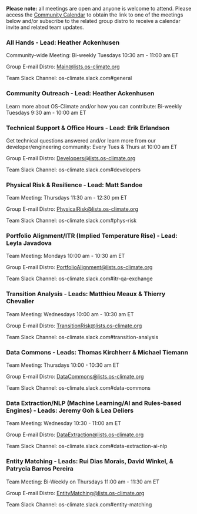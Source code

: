 **Please note:** all meetings are open and anyone is welcome to attend. Please access the [Community Calendar](https://teams.microsoft.com/l/meetup-join/19%3ameeting_ZDc5NDA4MGEtOTAyOS00OTBhLTliNjItMDQwZDliZDkyMjI4%40thread.v2/0?context=%7b%22Tid%22%3a%2214178ab3-3669-440b-a5a8-9025d18e2853%22%2c%22Oid%22%3a%225859dd70-0471-4755-9199-2b91c974baed%22%7d) to obtain the link to one of the meetings below and/or subscribe to the related group distro to receive a calendar invite and related team updates.

### All Hands - Lead: Heather Ackenhusen
Community-wide Meeting:  Bi-weekly Tuesdays 10:30 am - 11:00 am ET

Group E-mail Distro: Main@lists.os-climate.org

Team Slack Channel: os-climate.slack.com#general

### Community Outreach - Lead: Heather Ackenhusen
Learn more about OS-Climate and/or how you can contribute:  Bi-weekly Tuesdays 9:30 am - 10:00 am ET

### Technical Support & Office Hours - Lead:  Erik Erlandson
Get technical questions answered and/or learn more from our developer/engineering community: Every Tues & Thurs at 10:00 am ET

Group E-mail Distro: Developers@lists.os-climate.org

Team Slack Channel: os-climate.slack.com#developers

### Physical Risk & Resilience - Lead: Matt Sandoe
Team Meeting:  Thursdays 11:30 am - 12:30 pm ET

Group E-mail Distro: PhysicalRisk@lists.os-climate.org

Team Slack Channel: os-climate.slack.com#phys-risk

### Portfolio Alignment/ITR (Implied Temperature Rise) - Lead: Leyla Javadova
Team Meeting:  Mondays 10:00 am - 10:30 am ET

Group E-mail Distro: PortfolioAlignment@lists.os-climate.org

Team Slack Channel: os-climate.slack.com#itr-qa-exchange

### Transition Analysis - Leads: Matthieu Meaux & Thierry Chevalier
Team Meeting:  Wednesdays 10:00 am - 10:30 am ET

Group E-mail Distro: TransitionRisk@lists.os-climate.org

Team Slack Channel: os-climate.slack.com#transition-analysis

### Data Commons - Leads: Thomas Kirchherr & Michael Tiemann
Team Meeting:  Thursdays 10:00 - 10:30 am ET

Group E-mail Distro: DataCommons@lists.os-climate.org

Team Slack Channel: os-climate.slack.com#data-commons

### Data Extraction/NLP (Machine Learning/AI and Rules-based Engines) - Leads: Jeremy Goh & Lea Deliers 
Team Meeting:  Wednesday 10:30 - 11:00 am ET

Group E-mail Distro: DataExtraction@lists.os-climate.org

Team Slack Channel: os-climate.slack.com#data-extraction-ai-nlp

### Entity Matching - Leads: Rui Dias Morais, David Winkel, & Patrycia Barros Pereira
Team Meeting:  Bi-Weekly on Thursdays 11:00 am - 11:30 am ET

Group E-mail Distro: EntityMatching@lists.os-climate.org

Team Slack Channel: os-climate.slack.com#entity-matching
